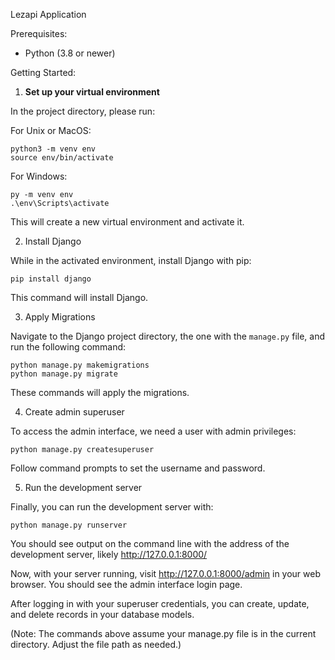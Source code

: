 Lezapi Application

Prerequisites:
- Python (3.8 or newer)

Getting Started:

1. **Set up your virtual environment**

In the project directory, please run:

For Unix or MacOS:
```
python3 -m venv env
source env/bin/activate
```

For Windows:
```
py -m venv env
.\env\Scripts\activate
```

This will create a new virtual environment and activate it.

2. Install Django

While in the activated environment, install Django with pip:

```
pip install django
```

This command will install Django.

3. Apply Migrations

Navigate to the Django project directory, the one with the `manage.py` file, and run the following command:

```
python manage.py makemigrations
python manage.py migrate
```

These commands will apply the migrations.

4. Create admin superuser

To access the admin interface, we need a user with admin privileges:

```
python manage.py createsuperuser
```

Follow command prompts to set the username and password.

5. Run the development server

Finally, you can run the development server with:

```
python manage.py runserver
```

You should see output on the command line with the address of the development server, likely http://127.0.0.1:8000/

Now, with your server running, visit http://127.0.0.1:8000/admin in your web browser. You should see the admin interface login page. 

After logging in with your superuser credentials, you can create, update, and delete records in your database models.

(Note: The commands above assume your manage.py file is in the current directory. Adjust the file path as needed.)